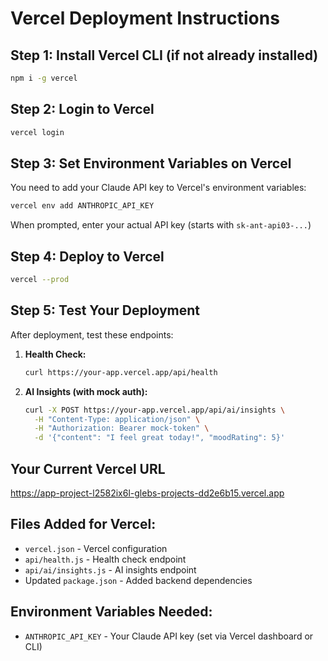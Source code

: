 # Vercel Deployment Instructions

## Step 1: Install Vercel CLI (if not already installed)
```bash
npm i -g vercel
```

## Step 2: Login to Vercel
```bash
vercel login
```

## Step 3: Set Environment Variables on Vercel
You need to add your Claude API key to Vercel's environment variables:

```bash
vercel env add ANTHROPIC_API_KEY
```
When prompted, enter your actual API key (starts with `sk-ant-api03-...`)

## Step 4: Deploy to Vercel
```bash
vercel --prod
```

## Step 5: Test Your Deployment
After deployment, test these endpoints:

1. **Health Check:**
   ```bash
   curl https://your-app.vercel.app/api/health
   ```

2. **AI Insights (with mock auth):**
   ```bash
   curl -X POST https://your-app.vercel.app/api/ai/insights \
     -H "Content-Type: application/json" \
     -H "Authorization: Bearer mock-token" \
     -d '{"content": "I feel great today!", "moodRating": 5}'
   ```

## Your Current Vercel URL
https://app-project-l2582ix6l-glebs-projects-dd2e6b15.vercel.app

## Files Added for Vercel:
- `vercel.json` - Vercel configuration
- `api/health.js` - Health check endpoint
- `api/ai/insights.js` - AI insights endpoint
- Updated `package.json` - Added backend dependencies

## Environment Variables Needed:
- `ANTHROPIC_API_KEY` - Your Claude API key (set via Vercel dashboard or CLI)